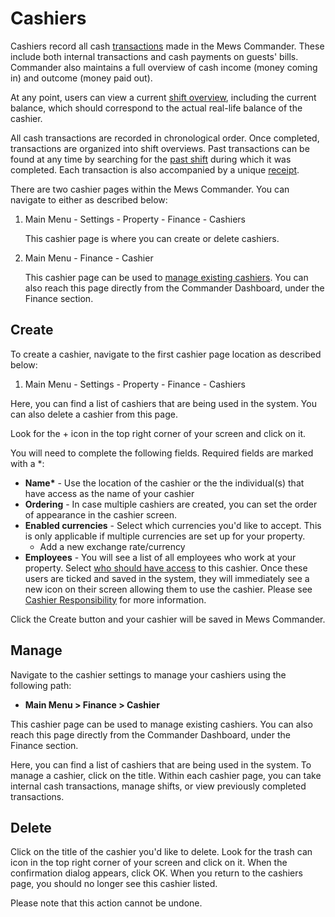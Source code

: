 # Cashiers

Cashiers record all cash [transactions](transactions/) made in the Mews Commander. These include both internal transactions and cash payments on guests' bills. Commander also maintains a full overview of cash income \(money coming in\) and outcome \(money paid out\).

At any point, users can view a current [shift overview](), including the current balance, which should correspond to the actual real-life balance of the cashier.

All cash transactions are recorded in chronological order. Once completed, transactions are organized into shift overviews. Past transactions can be found at any time by searching for the [past shift](https://github.com/mews-systems/commander-guide/tree/aba4aad5c9d2bc8ec74b2a6c202f25d981c8b45b/settings/finance-settings/cashiers/past-shifts.md) during which it was completed. Each transaction is also accompanied by a unique [receipt](transactions/transaction-receipts.md).

There are two cashier pages within the Mews Commander. You can navigate to either as described below:

1. Main Menu - Settings - Property - Finance - Cashiers

   This cashier page is where you can create or delete cashiers.

2. Main Menu - Finance - Cashier

   This cashier page can be used to [manage existing cashiers](). You can also reach this page directly from the Commander Dashboard, under the Finance section.

## Create

To create a cashier, navigate to the first cashier page location as described below:

1. Main Menu - Settings - Property - Finance - Cashiers

Here, you can find a list of cashiers that are being used in the system. You can also delete a cashier from this page.

Look for the + icon in the top right corner of your screen and click on it.

You will need to complete the following fields. Required fields are marked with a \*:

* **Name\*** - Use the location of the cashier or the the individual\(s\) that have access as the name of your cashier
* **Ordering** - In case multiple cashiers are created, you can set the order of appearance in the cashier screen.
* **Enabled currencies** - Select which currencies you'd like to accept. This is only applicable if multiple currencies are set up for your property.
  * Add a new exchange rate/currency
* **Employees** - You will see a list of all employees who work at your property. Select [who should have access](cashier-responsibility.md) to this cashier. Once these users are ticked and saved in the system, they will immediately see a new icon on their screen allowing them to use the cashier. Please see [Cashier Responsibility](cashier-responsibility.md) for more information.

Click the Create button and your cashier will be saved in Mews Commander.

## Manage

Navigate to the cashier settings to manage your cashiers using the following path:

* **Main Menu &gt; Finance &gt; Cashier**

This cashier page can be used to manage existing cashiers. You can also reach this page directly from the Commander Dashboard, under the Finance section.

Here, you can find a list of cashiers that are being used in the system. To manage a cashier, click on the title. Within each cashier page, you can take internal cash transactions, manage shifts, or view previously completed transactions.

## Delete

Click on the title of the cashier you'd like to delete. Look for the trash can icon in the top right corner of your screen and click on it. When the confirmation dialog appears, click OK. When you return to the cashiers page, you should no longer see this cashier listed.

Please note that this action cannot be undone.

